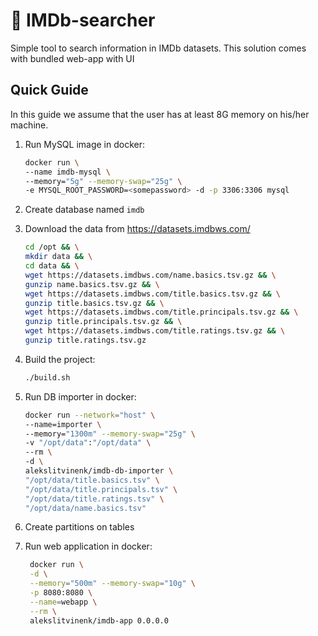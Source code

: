 # 🍿 IMDb-searcher

Simple tool to search information in IMDb datasets. This solution comes with bundled web-app with UI

## Quick Guide

In this guide we assume that the user has at least 8G memory on his/her machine.

1. Run MySQL image in docker:<br>
    ```bash
    docker run \
    --name imdb-mysql \
    --memory="5g" --memory-swap="25g" \
    -e MYSQL_ROOT_PASSWORD=<somepassword> -d -p 3306:3306 mysql
    ```
  
2. Create database named `imdb`

3. Download the data from https://datasets.imdbws.com/<br>
    ```bash
    cd /opt && \
    mkdir data && \
    cd data && \
    wget https://datasets.imdbws.com/name.basics.tsv.gz && \
    gunzip name.basics.tsv.gz && \
    wget https://datasets.imdbws.com/title.basics.tsv.gz && \
    gunzip title.basics.tsv.gz && \
    wget https://datasets.imdbws.com/title.principals.tsv.gz && \
    gunzip title.principals.tsv.gz && \
    wget https://datasets.imdbws.com/title.ratings.tsv.gz && \
    gunzip title.ratings.tsv.gz
    ```
    
4. Build the project:<br>
    ```bash
    ./build.sh
    ```

4. Run DB importer in docker:<br>
    ```bash
    docker run --network="host" \
    --name=importer \
    --memory="1300m" --memory-swap="25g" \
    -v "/opt/data":"/opt/data" \
    --rm \
    -d \
    alekslitvinenk/imdb-db-importer \
    "/opt/data/title.basics.tsv" \
    "/opt/data/title.principals.tsv" \
    "/opt/data/title.ratings.tsv" \
    "/opt/data/name.basics.tsv"
     ```
     
5. Create partitions on tables

6. Run web application in docker:<br>
   ```bash
    docker run \
    -d \
    --memory="500m" --memory-swap="10g" \
    -p 8080:8080 \
    --name=webapp \
    --rm \
    alekslitvinenk/imdb-app 0.0.0.0
    ```
